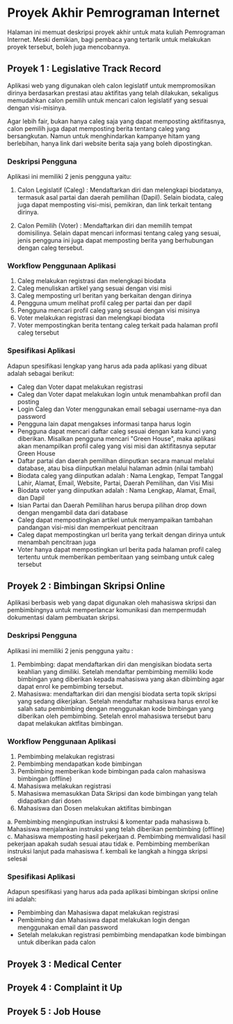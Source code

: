 # Proyek Akhir Pemrograman Internet #

Halaman ini memuat deskripsi proyek akhir untuk mata kuliah Pemrograman Internet.
Meski demikian, bagi pembaca yang tertarik untuk melakukan proyek tersebut, boleh
juga mencobannya.


## Proyek 1 : Legislative Track Record ##

Aplikasi web yang digunakan oleh calon legislatif untuk mempromosikan dirinya
berdasarkan prestasi atau aktifitas yang telah dilakukan, sekaligus memudahkan
calon pemilih untuk mencari calon legislatif yang sesuai dengan visi-misinya.

Agar lebih fair, bukan hanya caleg saja yang dapat memposting aktifitasnya, 
calon pemilih juga dapat memposting berita tentang caleg yang bersangkutan. Namun
untuk menghindarkan kampanye hitam yang berlebihan, hanya link dari website
berita saja yang boleh dipostingkan.

### Deskripsi Pengguna ###

Aplikasi ini memiliki 2 jenis pengguna yaitu:

1. Calon Legislatif (Caleg) : Mendaftarkan diri dan melengkapi biodatanya, termasuk 
	asal partai dan daerah pemilihan (Dapil). Selain biodata, caleg juga dapat
	memposting visi-misi, pemikiran, dan link terkait tentang dirinya.

2. Calon Pemilih (Voter) : Mendaftarkan diri dan memilih tempat domisilinya. Selain
	dapat mencari informasi tentang caleg yang sesuai, jenis pengguna ini juga dapat 
	memposting berita yang berhubungan dengan caleg tersebut.

### Workflow Penggunaan Aplikasi ###

1. Caleg melakukan registrasi dan melengkapi biodata
2. Caleg menuliskan artikel yang sesuai dengan visi misi
3. Caleg memposting url beritan yang berkaitan dengan dirinya
4. Pengguna umum melihat profil caleg per partai dan per dapil
5. Pengguna mencari profil caleg yang sesuai dengan visi misinya
6. Voter melakukan registrasi dan melengkapi biodata
7. Voter mempostingkan berita tentang caleg terkait pada halaman profil caleg tersebut

### Spesifikasi Aplikasi ###

Adapun spesifikasi lengkap yang harus ada pada aplikasi yang dibuat adalah 
sebagai berikut:

- Caleg dan Voter dapat melakukan registrasi
- Caleg dan Voter dapat melakukan login untuk menambahkan profil dan posting
- Login Caleg dan Voter menggunakan email sebagai username-nya dan password
- Pengguna lain dapat mengakses informasi tanpa harus login
- Pengguna dapat mencari daftar caleg sesuai dengan kata kunci yang diberikan.
  Misalkan pengguna mencari "Green House", maka aplikasi akan menampilkan profil
  caleg yang visi misi dan aktifitasnya seputar Green House
- Daftar partai dan daerah pemilihan diinputkan secara manual melalui database, 
  atau bisa diinputkan melalui halaman admin (nilai tambah)
- Biodata caleg yang diinputkan adalah : Nama Lengkap, Tempat Tanggal Lahir, Alamat, 
  Email, Website, Partai, Daerah Pemilihan, dan Visi Misi
- Biodata voter yang diinputkan adalah : Nama Lengkap, Alamat, Email, dan Dapil
- Isian Partai dan Daerah Pemilihan harus berupa pilihan drop down dengan mengambil
  data dari database
- Caleg dapat mempostingkan artikel untuk menyampaikan tambahan pandangan visi-misi
  dan memperkuat pencitraan
- Caleg dapat mempostingkan url berita yang terkait dengan dirinya untuk menambah
  pencitraan juga
- Voter hanya dapat mempostingkan url berita pada halaman profil caleg tertentu untuk
  memberikan pemberitaan yang seimbang untuk caleg tersebut



## Proyek 2 : Bimbingan Skripsi Online ##

Aplikasi berbasis web yang dapat digunakan oleh mahasiswa skripsi dan pembimbingnya
untuk memperlancar komunikasi dan mempermudah dokumentasi dalam pembuatan skripsi.


### Deskripsi Pengguna ###

Aplikasi ini memiliki 2 jenis pengguna yaitu :

1. Pembimbing: dapat mendaftarkan diri dan mengisikan biodata serta keahlian yang dimiliki.
   Setelah mendaftar pembimbing memiliki kode bimbingan yang diberikan kepada mahasiswa yang
   akan dibimbing agar dapat enrol ke pembimbing tersebut.
2. Mahasiswa: mendaftarkan diri dan mengisi biodata serta topik skripsi yang sedang dikerjakan.
   Setelah mendaftar mahasiswa harus enrol ke salah satu pembimbing dengan menggunakan kode
   bimbingan yang diberikan oleh pembimbing. Setelah enrol mahasiswa tersebut baru dapat
   melakukan aktfitas bimbingan.

### Workflow Penggunaan Aplikasi ###

1. Pembimbing melakukan registrasi
2. Pembimbing mendapatkan kode bimbingan
3. Pembimbing memberikan kode bimbingan pada calon mahasiswa bimbingan (offline)
4. Mahasiswa melakukan registrasi
5. Mahasiswa memasukkan Data Skripsi dan kode bimbingan yang telah didapatkan dari dosen
6. Mahasiswa dan Dosen melakukan aktifitas bimbingan

  a. Pembimbing menginputkan instruksi & komentar pada mahasiswa
  b. Mahasiswa menjalankan instruksi yang telah diberikan pembimbing (offline)
  c. Mahasiswa memposting hasil pekerjaan
  d. Pembimbing memvalidasi hasil pekerjaan apakah sudah sesuai atau tidak
  e. Pembimbing memberikan instruksi lanjut pada mahasiswa
  f. kembali ke langkah a hingga skripsi selesai

### Spesifikasi Aplikasi ###

Adapun spesifikasi yang harus ada pada aplikasi bimbingan skripsi online ini adalah:

- Pembimbing dan Mahasiswa dapat melakukan registrasi
- Pembimbing dan Mahasiswa dapat melakukan login dengan menggunakan email dan password
- Setelah melakukan registrasi pembimbing mendapatkan kode bimbingan untuk diberikan
  pada calon


## Proyek 3 : Medical Center ##


## Proyek 4 : Complaint it Up ##


## Proyek 5 : Job House ##